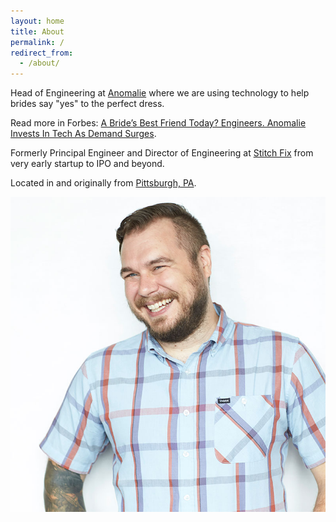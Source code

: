 ```yaml
---
layout: home
title: About
permalink: /
redirect_from:
  - /about/
---
```


Head of Engineering at [Anomalie](https://www.dressanomalie.com/) where we are using technology to help brides say "yes" to the perfect dress. 

Read more in Forbes: [A Bride’s Best Friend Today? Engineers. Anomalie Invests In Tech As Demand Surges](https://www.forbes.com/sites/joanverdon/2020/04/28/a-brides-best-friend-today-engineers-anomalie-invests-in-tech-as-demand-surges/#5566f97e4c66).

Formerly Principal Engineer and Director of Engineering at [Stitch Fix](https://www.stitchfix.com/) from very early startup to IPO and beyond.

Located in and originally from [Pittsburgh, PA](https://www.visitpittsburgh.com/about-pittsburgh/technology-in-pittsburgh/). 

![Image of Jon Dean](/images/jon.jpg "Image of Jon Dean")
